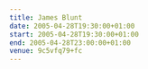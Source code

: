```yaml
---
title: James Blunt
date: 2005-04-28T19:30:00+01:00
start: 2005-04-28T19:30:00+01:00
end: 2005-04-28T23:00:00+01:00
venue: 9c5vfq79+fc
---
```

